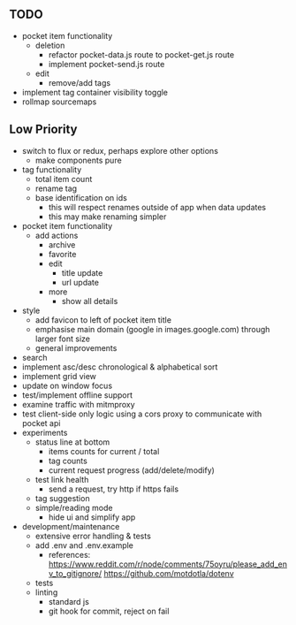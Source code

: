 TODO
---
- pocket item functionality
  - deletion
    - refactor pocket-data.js route to pocket-get.js route
    - implement pocket-send.js route
  - edit
    - remove/add tags
- implement tag container visibility toggle
- rollmap sourcemaps

## Low Priority
- switch to flux or redux, perhaps explore other options
  - make components pure
- tag functionality
  - total item count
  - rename tag
  - base identification on ids
    - this will respect renames outside of app when data updates
    - this may make renaming simpler
- pocket item functionality
  - add actions
    - archive
    - favorite
    - edit
      - title update
      - url update
    - more
      - show all details
- style
  - add favicon to left of pocket item title
  - emphasise main domain (google in images.google.com) through larger font size
  - general improvements
- search
- implement asc/desc chronological & alphabetical sort
- implement grid view
- update on window focus
- test/implement offline support
- examine traffic with mitmproxy
- test client-side only logic using a cors proxy to communicate with pocket api
- experiments
  - status line at bottom
    - items counts for current / total
    - tag counts
    - current request progress (add/delete/modify)
  - test link health
    - send a request, try http if https fails
  - tag suggestion
  - simple/reading mode
    - hide ui and simplify app
- development/maintenance
  - extensive error handling & tests
  - add .env and .env.example
    - references: https://www.reddit.com/r/node/comments/75oyru/please_add_env_to_gitignore/ https://github.com/motdotla/dotenv
  - tests
  - linting
    - standard js
    - git hook for commit, reject on fail
